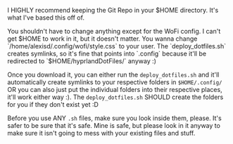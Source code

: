 I HIGHLY recommend keeping the Git Repo in your $HOME directory. It's what I've based this off of.

You shouldn't have to change anything except for the WoFi config. I can't get $HOME to work in it, but it doesn't matter. You wanna change `/home/alexisd/.config/wofi/style.css` to your user. The `deploy_dotfiles.sh` creates symlinks, so it's fine that points into `.config` because it'll be redirected to `$HOME/hyprlandDotFiles/` anyway :)

Once you download it, you can either run the `deploy_dotfiles.sh` and it'll automatically create symlinks to your respective folders in `$HOME/.config/` OR you can also just put the individual folders into their respective places, it'll work either way :). The `deploy_dotfiles.sh` SHOULD create the folders for you if they don't exist yet :D

Before you use ANY `.sh` files, make sure you look inside them, please. It's safer to be sure that it's safe. Mine is safe, but please look in it anyway to make sure it isn't going to mess with your existing files and stuff.
